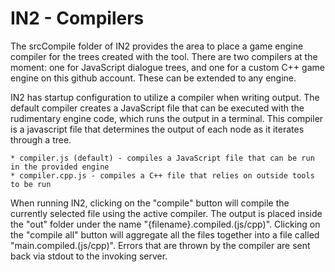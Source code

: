 # IN2 - Compilers

The srcCompile folder of IN2 provides the area to place a game engine compiler for the trees created with the tool.  There are two compilers at the moment: one for JavaScript dialogue trees, and one for a custom C++ game engine on this github account.  These can be extended to any engine.

IN2 has startup configuration to utilize a compiler when writing output.  The default compiler creates a JavaScript file that can be executed with the rudimentary engine code, which runs the output in a terminal.  This compiler is a javascript file that determines the output of each node as it iterates through a tree.

	* compiler.js (default) - compiles a JavaScript file that can be run in the provided engine
	* compiler.cpp.js - compiles a C++ file that relies on outside tools to be run

When running IN2, clicking on the "compile" button will compile the currently selected file using the active compiler.  The output is placed inside the "out" folder under the name "{filename}.compiled.(js/cpp)".  Clicking on the "compile all" button will aggregate all the files together into a file called "main.compiled.(js/cpp)".  Errors that are thrown by the compiler are sent back via stdout to the invoking server.
